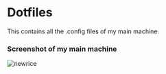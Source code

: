 # Dotfiles
This contains all the .config files of my main machine.

### Screenshot of my main machine
![newrice](https://user-images.githubusercontent.com/50628520/123279603-864aed00-d4f7-11eb-9fb4-30e7e68467df.png)

